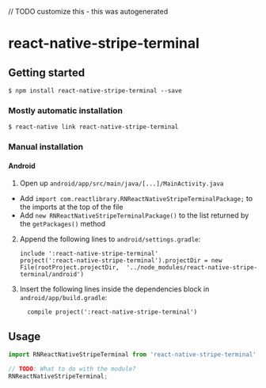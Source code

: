 // TODO customize this - this was autogenerated

# react-native-stripe-terminal

## Getting started

`$ npm install react-native-stripe-terminal --save`

### Mostly automatic installation

`$ react-native link react-native-stripe-terminal`

### Manual installation

#### Android

1. Open up `android/app/src/main/java/[...]/MainActivity.java`
  - Add `import com.reactlibrary.RNReactNativeStripeTerminalPackage;` to the imports at the top of the file
  - Add `new RNReactNativeStripeTerminalPackage()` to the list returned by the `getPackages()` method
2. Append the following lines to `android/settings.gradle`:
  	```
  	include ':react-native-stripe-terminal'
  	project(':react-native-stripe-terminal').projectDir = new File(rootProject.projectDir, 	'../node_modules/react-native-stripe-terminal/android')
  	```
3. Insert the following lines inside the dependencies block in `android/app/build.gradle`:
  	```
      compile project(':react-native-stripe-terminal')
  	```


## Usage
```javascript
import RNReactNativeStripeTerminal from 'react-native-stripe-terminal';

// TODO: What to do with the module?
RNReactNativeStripeTerminal;
```
  